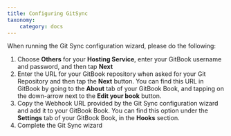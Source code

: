```yaml
---
title: Configuring GitSync
taxonomy:
    category: docs
---
```


When running the Git Sync configuration wizard, please do the following:

1. Choose **Others** for your **Hosting Service**, enter your GitBook username and password, and then tap **Next**
2. Enter the URL for your GitBook repository when asked for your Git Repository and then tap the **Next** button. You can find this URL in GitBook by going to the **About** tab of your GitBook Book, and tapping on the down-arrow next to the **Edit your book** button.
3. Copy the Webhook URL provided by the Git Sync configuration wizard and add it to your GitBook Book. You can find this option under the **Settings** tab of your GitBook Book, in the **Hooks** section.
4. Complete the Git Sync wizard
